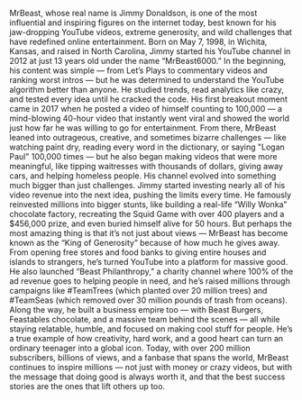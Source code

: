 MrBeast, whose real name is Jimmy Donaldson, is one of the most influential and inspiring figures on the internet today, best known for his jaw-dropping YouTube videos, extreme generosity, and wild challenges that have redefined online entertainment. Born on May 7, 1998, in Wichita, Kansas, and raised in North Carolina, Jimmy started his YouTube channel in 2012 at just 13 years old under the name “MrBeast6000.” In the beginning, his content was simple — from Let’s Plays to commentary videos and ranking worst intros — but he was determined to understand the YouTube algorithm better than anyone. He studied trends, read analytics like crazy, and tested every idea until he cracked the code. His first breakout moment came in 2017 when he posted a video of himself counting to 100,000 — a mind-blowing 40-hour video that instantly went viral and showed the world just how far he was willing to go for entertainment. From there, MrBeast leaned into outrageous, creative, and sometimes bizarre challenges — like watching paint dry, reading every word in the dictionary, or saying "Logan Paul" 100,000 times — but he also began making videos that were more meaningful, like tipping waitresses with thousands of dollars, giving away cars, and helping homeless people. His channel evolved into something much bigger than just challenges. Jimmy started investing nearly all of his video revenue into the next idea, pushing the limits every time. He famously reinvested millions into bigger stunts, like building a real-life “Willy Wonka” chocolate factory, recreating the Squid Game with over 400 players and a $456,000 prize, and even buried himself alive for 50 hours. But perhaps the most amazing thing is that it’s not just about views — MrBeast has become known as the “King of Generosity” because of how much he gives away. From opening free stores and food banks to giving entire houses and islands to strangers, he’s turned YouTube into a platform for massive good. He also launched “Beast Philanthropy,” a charity channel where 100% of the ad revenue goes to helping people in need, and he’s raised millions through campaigns like #TeamTrees (which planted over 20 million trees) and #TeamSeas (which removed over 30 million pounds of trash from oceans). Along the way, he built a business empire too — with Beast Burgers, Feastables chocolate, and a massive team behind the scenes — all while staying relatable, humble, and focused on making cool stuff for people. He’s a true example of how creativity, hard work, and a good heart can turn an ordinary teenager into a global icon. Today, with over 200 million subscribers, billions of views, and a fanbase that spans the world, MrBeast continues to inspire millions — not just with money or crazy videos, but with the message that doing good is always worth it, and that the best success stories are the ones that lift others up too.
